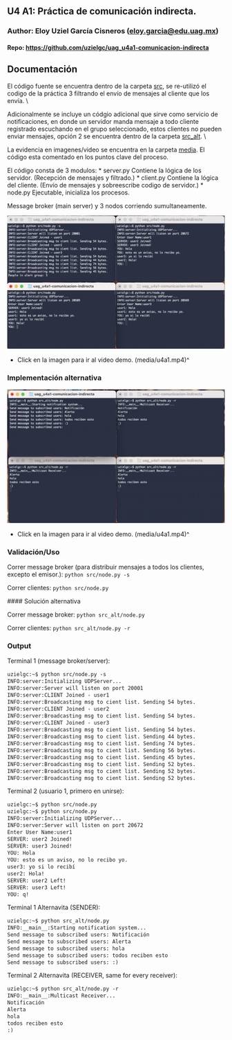 ## U4 A1: Práctica de comunicación indirecta.

### Author: Eloy Uziel García Cisneros (eloy.garcia@edu.uag.mx)
#### Repo: https://github.com/uzielgc/uag_u4a1-comunicacion-indirecta

## Documentación

El código fuente se encuentra dentro de la carpeta [src](src), 
se re-utilizó el codigo de la práctica 3 filtrando el envío de mensajes al cliente que los envía. \

Adicionalmente se incluye un códgio adicional que sirve como servicio de notificaciones, en donde un 
servidor manda mensaje a todo cliente registrado escuchando en el grupo seleccionado, estos clientes 
no pueden enviar mensajes, opción 2 se encuentra dentro de la carpeta  [src_alt](src_alt). \

La evidencia en imagenes/video se encuentra en la carpeta [media](media).
El código esta comentado en los puntos clave del proceso.

El código consta de 3 modulos:
    * server.py Contiene la lógica de los servidor. (Recepción de mensajes y filtrado.)
    * client.py Contiene la lógica del cliente. (Envío de mensajes y sobreescribe codigo de servidor.)
    * node.py Ejecutable, inicializa los procesos.

Message broker (main server) y 3 nodos corriendo sumultaneamente.

[![](media/u4a1.jpg)](media/u4a1.mp4 "Video Demo")

* Click en la imagen para ir al video demo. (media/u4a1.mp4)^


### Implementación alternativa

[![](media/u4a1_ALT.jpg)](media/u4a1_ALT.mp4 "Video Demo")

* Click en la imagen para ir al video demo. (media/u4a1.mp4)^

### Validación/Uso

Correr message broker (para distribuir mensajes a todos los clientes, excepto el emisor.):
    `python src/node.py -s`

Correr clientes:
    `python src/node.py`

#### Solución alternativa

Correr message broker:
    `python src_alt/node.py`

Correr clientes:
    `python src_alt/node.py -r`

### Output

Terminal 1 (message broker/server):
```
uzielgc:~$ python src/node.py -s
INFO:server:Initializing UDPServer...
INFO:server:Server will listen on port 20001
INFO:server:CLIENT Joined - user1
INFO:server:Broadcasting msg to cient list. Sending 54 bytes.
INFO:server:CLIENT Joined - user2
INFO:server:Broadcasting msg to cient list. Sending 54 bytes.
INFO:server:CLIENT Joined - user3
INFO:server:Broadcasting msg to cient list. Sending 54 bytes.
INFO:server:Broadcasting msg to cient list. Sending 44 bytes.
INFO:server:Broadcasting msg to cient list. Sending 74 bytes.
INFO:server:Broadcasting msg to cient list. Sending 56 bytes.
INFO:server:Broadcasting msg to cient list. Sending 45 bytes.
INFO:server:Broadcasting msg to cient list. Sending 52 bytes.
INFO:server:Broadcasting msg to cient list. Sending 52 bytes.
INFO:server:Broadcasting msg to cient list. Sending 52 bytes.
```

Terminal 2 (usuario 1, primero en unirse):
```
uzielgc:~$ python src/node.py 
uzielgc:~$ python src/node.py 
INFO:server:Initializing UDPServer...
INFO:server:Server will listen on port 20672
Enter User Name:user1
SERVER: user2 Joined!
SERVER: user3 Joined!
YOU: Hola
YOU: esto es un aviso, no lo recibo yo.
user3: yo si lo recibí
user2: Hola!
SERVER: user2 Left!
SERVER: user3 Left!
YOU: q!
```

Terminal 1 Alternavita (SENDER):
```
uzielgc:~$ python src_alt/node.py 
INFO:__main__:Starting notification system...
Send message to subscribed users: Notificación
Send message to subscribed users: Alerta
Send message to subscribed users: hola
Send message to subscribed users: todos reciben esto
Send message to subscribed users: :)
```

Terminal 2 Alternavita (RECEIVER, same for every receiver):
```
uzielgc:~$ python src_alt/node.py -r
INFO:__main__:Multicast Receiver...
Notificación
Alerta
hola
todos reciben esto
:)
```
